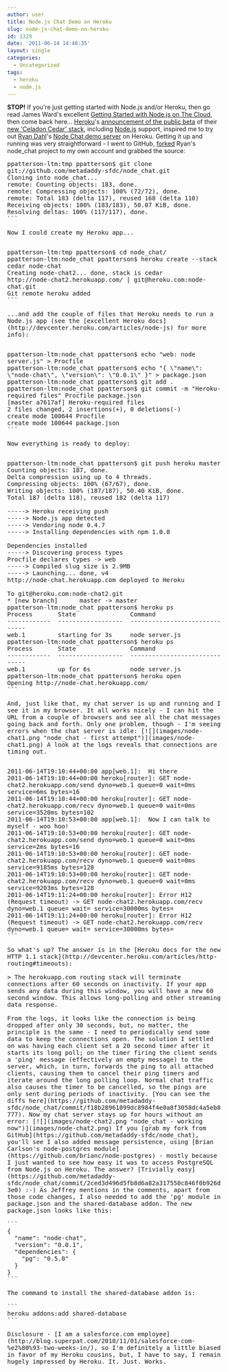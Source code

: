```yaml
---
author: user
title: Node.js Chat Demo on Heroku
slug: node-js-chat-demo-on-heroku
id: 1329
date: '2011-06-14 14:46:35'
layout: single
categories:
  - Uncategorized
tags:
  - heroku
  - node.js
---
```


**STOP!** If you're just getting started with Node.js and/or Heroku, then go read James Ward's excellent [Getting Started with Node.js on The Cloud](http://www.jamesward.com/2011/06/21/getting-started-with-node-js-on-the-cloud/), then come back here... [Heroku](http://heroku.com/)'s [announcement of the public beta](http://blog.heroku.com/archives/2011/5/31/celadon_cedar/) of their [new 'Celadon Cedar' stack](http://devcenter.heroku.com/articles/cedar), including [Node.js](http://nodejs.org/) support, inspired me to try out [Ryan Dahl](https://twitter.com/#!/ryah)'s [Node Chat demo server](https://github.com/ry/node_chat) on Heroku. Getting it up and running was very straightforward - I went to GitHub, [forked](http://help.github.com/fork-a-repo/) Ryan's node_chat project to my own account and grabbed the source:

<pre style="white-space: pre-wrap;">ppatterson-ltm:tmp ppatterson$ git clone git://github.com/metadaddy-sfdc/node_chat.git
Cloning into node_chat...
remote: Counting objects: 183, done.
remote: Compressing objects: 100% (72/72), done.
remote: Total 183 (delta 117), reused 168 (delta 110)
Receiving objects: 100% (183/183), 50.07 KiB, done.
Resolving deltas: 100% (117/117), done.
```

Now I could create my Heroku app...

<pre style="white-space: pre-wrap;">ppatterson-ltm:tmp ppatterson$ cd node_chat/
ppatterson-ltm:node_chat ppatterson$ heroku create --stack cedar node-chat
Creating node-chat2... done, stack is cedar
http://node-chat2.herokuapp.com/ | git@heroku.com:node-chat.git
Git remote heroku added
```

...and add the couple of files that Heroku needs to run a Node.js app (see the [excellent Heroku docs](http://devcenter.heroku.com/articles/node-js) for more info):

<pre style="white-space: pre-wrap;">ppatterson-ltm:node_chat ppatterson$ echo "web: node server.js" > Procfile
ppatterson-ltm:node_chat ppatterson$ echo "{ \"name\": \"node-chat\", \"version\": \"0.0.1\" }" > package.json
ppatterson-ltm:node_chat ppatterson$ git add .
ppatterson-ltm:node_chat ppatterson$ git commit -m "Heroku-required files" Procfile package.json
[master a7617af] Heroku-required files
2 files changed, 2 insertions(+), 0 deletions(-)
create mode 100644 Procfile
create mode 100644 package.json
```

Now everything is ready to deploy:

<pre style="white-space: pre-wrap;">ppatterson-ltm:node_chat ppatterson$ git push heroku master
Counting objects: 187, done.
Delta compression using up to 4 threads.
Compressing objects: 100% (67/67), done.
Writing objects: 100% (187/187), 50.40 KiB, done.
Total 187 (delta 118), reused 182 (delta 117)

-----> Heroku receiving push
-----> Node.js app detected
-----> Vendoring node 0.4.7
-----> Installing dependencies with npm 1.0.8

Dependencies installed
-----> Discovering process types
Procfile declares types -> web
-----> Compiled slug size is 2.9MB
-----> Launching... done, v4
http://node-chat.herokuapp.com deployed to Heroku

To git@heroku.com:node-chat2.git
* [new branch]      master -> master
ppatterson-ltm:node_chat ppatterson$ heroku ps
Process       State               Command
------------  ------------------  ------------------------------
web.1         starting for 3s     node server.js
ppatterson-ltm:node_chat ppatterson$ heroku ps
Process       State               Command
------------  ------------------  ------------------------------
web.1         up for 6s           node server.js
ppatterson-ltm:node_chat ppatterson$ heroku open
Opening http://node-chat.herokuapp.com/
```

And, just like that, my chat server is up and running and I see it in my browser. It all works nicely - I can hit the URL from a couple of browsers and see all the chat messages going back and forth. Only one problem, though - I'm seeing errors when the chat server is idle: [![](images/node-chat1.png "node_chat - first attempt")](images/node-chat1.png) A look at the logs reveals that connections are timing out.

<pre style="white-space: pre-wrap;">2011-06-14T19:10:44+00:00 app[web.1]: <Pat2> Hi there
2011-06-14T19:10:44+00:00 heroku[router]: GET node-chat2.herokuapp.com/send dyno=web.1 queue=0 wait=0ms service=6ms bytes=16
2011-06-14T19:10:44+00:00 heroku[router]: GET node-chat2.herokuapp.com/recv dyno=web.1 queue=0 wait=0ms service=3520ms bytes=102
2011-06-14T19:10:53+00:00 app[web.1]: <Pat> Now I can talk to myself - woo hoo!
2011-06-14T19:10:53+00:00 heroku[router]: GET node-chat2.herokuapp.com/send dyno=web.1 queue=0 wait=0ms service=2ms bytes=16
2011-06-14T19:10:53+00:00 heroku[router]: GET node-chat2.herokuapp.com/recv dyno=web.1 queue=0 wait=0ms service=9185ms bytes=128
2011-06-14T19:10:53+00:00 heroku[router]: GET node-chat2.herokuapp.com/recv dyno=web.1 queue=0 wait=0ms service=9203ms bytes=128
2011-06-14T19:11:24+00:00 heroku[router]: Error H12 (Request timeout) -> GET node-chat2.herokuapp.com/recv dyno=web.1 queue= wait= service=30000ms bytes=
2011-06-14T19:11:24+00:00 heroku[router]: Error H12 (Request timeout) -> GET node-chat2.herokuapp.com/recv dyno=web.1 queue= wait= service=30000ms bytes=
```

So what's up? The answer is in the [Heroku docs for the new HTTP 1.1 stack](http://devcenter.heroku.com/articles/http-routing#timeouts):

> The herokuapp.com routing stack will terminate connections after 60 seconds on inactivity. If your app sends any data during this window, you will have a new 60 second window. This allows long-polling and other streaming data response.

From the logs, it looks like the connection is being dropped after only 30 seconds, but, no matter, the principle is the same - I need to periodically send some data to keep the connections open. The solution I settled on was having each client set a 20 second timer after it starts its long poll; on the timer firing the client sends a 'ping' message (effectively an empty message) to the server, which, in turn, forwards the ping to all attached clients, causing them to cancel their ping timers and iterate around the long polling loop. Normal chat traffic also causes the timer to be cancelled, so the pings are only sent during periods of inactivity. [You can see the diffs here](https://github.com/metadaddy-sfdc/node_chat/commit/f18b28961099dc8984f4e0a8f3058dc4a5eb8777). Now my chat server stays up for hours without an error: [![](images/node-chat2.png "node_chat - working now")](images/node-chat2.png) If you [grab my fork from GitHub](https://github.com/metadaddy-sfdc/node_chat), you'll see I also added message persistence, using [Brian Carlson's node-postgres module](https://github.com/brianc/node-postgres) - mostly because I just wanted to see how easy it was to access PostgreSQL from Node.js on Heroku. The answer? [Trivially easy](https://github.com/metadaddy-sfdc/node_chat/commit/2ced3d496d5fb8d6a82a317550c846f0b926d3e0) :-) As Jeffrey mentions in the comments, apart from those code changes, I also needed to add the 'pg' module in package.json and the shared-database addon. The new package.json looks like this:

```
{
  "name": "node-chat",
  "version": "0.0.1",
  "dependencies": {
    "pg": "0.5.0"
  }
}
```

The command to install the shared-database addon is:

```
heroku addons:add shared-database
```

Disclosure - [I am a salesforce.com employee](http://blog.superpat.com/2010/11/01/salesforce-com-%e2%80%93-two-weeks-in/), so I'm definitely a little biased in favor of my Heroku cousins, but, I have to say, I remain hugely impressed by Heroku. It. Just. Works.